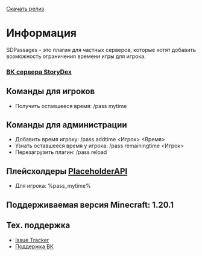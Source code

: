 [issues]: https://github.com/MrAIRoboter/SDPassages/issues

[release]: https://github.com/MrAIRoboter/SDPassages/releases/latest

[sdmine]: https://vk.com/sd_mine

[vk]: https://vk.com/mrairobot

[PlaceholderAPI]: https://github.com/PlaceholderAPI/PlaceholderAPI

[Скачать релиз][release]

# Информация
SDPassages - это плагин для частных серверов, которые хотят добавить возможность ограничения времени игры для игрока.

### [ВК сервера StoryDex][sdmine]

## Команды для игроков
- Получить оставшееся время: /pass mytime

## Команды для администрации
- Добавить время игроку: /pass addtime <Игрок> <Время>
- Узнать оставшееся время у игрока: /pass remainingtime <Игрок>
- Перезагрузить плагин: /pass reload

## Плейсхолдеры [PlaceholderAPI]
- Для игрока: %pass_mytime%

## Поддерживаемая версия Minecraft: 1.20.1

## Тех. поддержка
- [Issue Tracker][issues]
- [Поддержка ВК][vk]